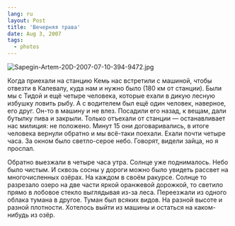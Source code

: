 ```yaml
---
lang: ru
layout: Post
title: 'Вечерняя трава'
date: Aug 3, 2007
tags:
  - photos
---
```


![Sapegin-Artem-20D-2007-07-10-394-9472.jpg](photo://461)

Когда приехали на станцию Кемь нас встретили с машиной, чтобы отвезти в Калевалу, куда нам и нужно было (180 км от станции). Были мы с Тидой и ещё четыре человека, которые ехали в дикую лесную избушку ловить рыбу. А с водителем был ещё один человек, наверное, его друг. Он-то в машину и не влез. Посадили его назад, к вещам, дали бутылку пива и закрыли. Только отъехали от станции — останавливает нас милиция: не положено. Минут 15 они договаривались, в итоге человека вернули обратно и мы всё-таки поехали. Ехали почти четыре часа. За окном было светло-серое небо. Говорят, видели зайца, но я проспал.

Обратно выезжали в четыре часа утра. Солнце уже поднималось. Небо было чистым. И сквозь сосны у дороги можно было увидеть рассвет на многочисленных озёрах. На каждом в своём ракурсе. Солнце то разрезало озеро на две части яркой оранжевой дорожкой, то светило прямо в лобовое стекло выглядывая из-за леса. Переезжали из одного облака тумана в другое. Туман был всяких видов. На разной высоте и разной плотности. Хотелось выйти из машины и остаться на каком-нибудь из озёр.
